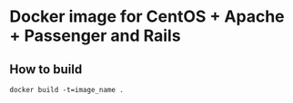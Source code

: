 # Docker image for CentOS + Apache + Passenger and Rails

## How to build

```
docker build -t=image_name .
```
